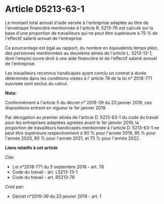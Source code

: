 # Article D5213-63-1

Le montant total annuel d'aide versée à l'entreprise adaptée au titre de l'enveloppe financière mentionnée à l'article R.
5213-76 est calculé sur la base d'une proportion de travailleurs qui ne peut être supérieure à 75 % de l'effectif salarié
annuel de l'entreprise. 

Ce pourcentage est égal au rapport, du nombre en équivalents temps plein, des personnes mentionnées au deuxième alinéa de
l'article L. 5213-13-1, dont l'emploi ouvre droit à une aide financière et de l'effectif salarié annuel de l'entreprise. 

Les travailleurs reconnus handicapés ayant conclu un contrat à durée déterminée dans les conditions visées à l' article 78 de
la loi n° 2018-771 susvisée  sont exclus du calcul.

**Nota:**

Conformément à l'article 5 du décret n° 2019-39 du 23 janvier 2019, ces dispositions entrent en vigueur le 1er janvier 2019.

Par dérogation au premier alinéa de l'article D. 5213-63-1 du code du travail pour les entreprises adaptées agréées avant le
1er janvier 2019, la proportion de travailleurs handicapés mentionnée à l'article D. 5213-63-1 ne peut être supérieure
respectivement à 90 % pour l'année 2019, 85 % pour l'année 2020, 80 % pour l'année 2021, et 75 % pour l'année 2022.

**Liens relatifs à cet article**

_Cite_:

  - Loi n°2018-771 du 5 septembre 2018 - art. 78
  - Code du travail - art. L5213-13-1
  - Code du travail - art. R5213-76

_Créé par_:

  - Décret n°2019-39 du 23 janvier 2019 - art. 1
